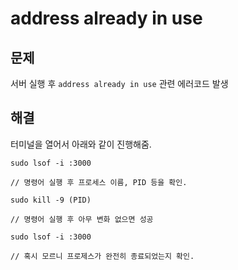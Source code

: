 # address already in use

## 문제
서버 실행 후 ``address already in use`` 관련 에러코드 발생

## 해결

터미널을 열어서 아래와 같이 진행해줌.
```
sudo lsof -i :3000

// 명령어 실행 후 프로세스 이름, PID 등을 확인.

sudo kill -9 (PID)

// 명령어 실행 후 아무 변화 없으면 성공

sudo lsof -i :3000

// 혹시 모르니 프로제스가 완전히 종료되었는지 확인.
```

